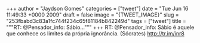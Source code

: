 
+++
author = "Jaydson Gomes"
categories = ["tweet"]
date = "Tue Jun 16 11:49:33 +0000 2009"
draft = false
image = "{TWEET_IMAGE}"
slug = "253fbabd3c83a1fc744f234c65f81184b842249d"
tags = ["tweet"]
title = """RT: @Pensador_info: Sábio..."""
+++
RT: @Pensador_info: Sábio é aquele que conhece os limites da própria ignorância. (Sócrates) http://tr.im/inr8
